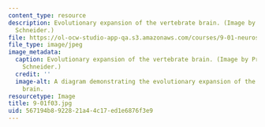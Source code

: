 ```yaml
---
content_type: resource
description: Evolutionary expansion of the vertebrate brain. (Image by Prof. Gerald
  Schneider.)
file: https://ol-ocw-studio-app-qa.s3.amazonaws.com/courses/9-01-neuroscience-and-behavior-fall-2003/567194b8922821a44c17ed1e6876f3e9_9-01f03.jpg
file_type: image/jpeg
image_metadata:
  caption: Evolutionary expansion of the vertebrate brain. (Image by Prof. Gerald
    Schneider.)
  credit: ''
  image-alt: A diagram demonstrating the evolutionary expansion of the vertebrate
    brain.
resourcetype: Image
title: 9-01f03.jpg
uid: 567194b8-9228-21a4-4c17-ed1e6876f3e9
---
```

